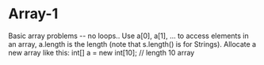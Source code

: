 # Array-1
Basic array problems -- no loops.. Use a[0], a[1], ... to access elements in an array, a.length is the length (note that s.length() is for Strings). 
Allocate a new array like this: int[] a = new int[10]; // length 10 array
